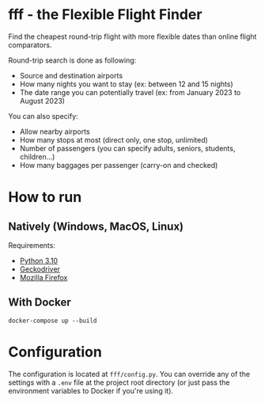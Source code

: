 # fff - the Flexible Flight Finder

Find the cheapest round-trip flight with more flexible dates than online flight comparators.

Round-trip search is done as following:

- Source and destination airports
- How many nights you want to stay (ex: between 12 and 15 nights)
- The date range you can potentially travel (ex: from January 2023 to August 2023)

You can also specify:

- Allow nearby airports
- How many stops at most (direct only, one stop, unlimited)
- Number of passengers (you can specify adults, seniors, students, children...)
- How many baggages per passenger (carry-on and checked)

# How to run

## Natively (Windows, MacOS, Linux)

Requirements:

- [Python 3.10](https://www.python.org/downloads/)
- [Geckodriver](https://github.com/mozilla/geckodriver/releases)
- [Mozilla Firefox](https://www.mozilla.org/firefox)

## With Docker

```shell
docker-compose up --build
```

# Configuration

The configuration is located at `fff/config.py`.
You can override any of the settings with a `.env` file at the project root directory (or just pass the environment variables to Docker if you're using it).
